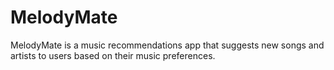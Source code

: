 # MelodyMate
MelodyMate is a music recommendations app that suggests new songs and artists to users based on their music preferences. 
